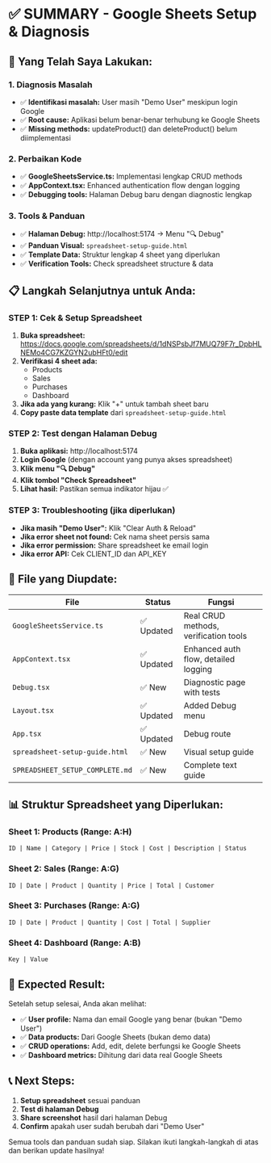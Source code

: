 # ✅ SUMMARY - Google Sheets Setup & Diagnosis

## 🎯 **Yang Telah Saya Lakukan:**

### 1. **Diagnosis Masalah**
- ✅ **Identifikasi masalah:** User masih "Demo User" meskipun login Google
- ✅ **Root cause:** Aplikasi belum benar-benar terhubung ke Google Sheets
- ✅ **Missing methods:** updateProduct() dan deleteProduct() belum diimplementasi

### 2. **Perbaikan Kode**
- ✅ **GoogleSheetsService.ts:** Implementasi lengkap CRUD methods
- ✅ **AppContext.tsx:** Enhanced authentication flow dengan logging
- ✅ **Debugging tools:** Halaman Debug baru dengan diagnostic lengkap

### 3. **Tools & Panduan**
- ✅ **Halaman Debug:** http://localhost:5174 → Menu "🔍 Debug"
- ✅ **Panduan Visual:** `spreadsheet-setup-guide.html`
- ✅ **Template Data:** Struktur lengkap 4 sheet yang diperlukan
- ✅ **Verification Tools:** Check spreadsheet structure & data

## 📋 **Langkah Selanjutnya untuk Anda:**

### **STEP 1: Cek & Setup Spreadsheet**
1. **Buka spreadsheet:** https://docs.google.com/spreadsheets/d/1dNSPsbJf7MUQ79F7r_DpbHLNEMo4CG7KZGYN2ubHFt0/edit
2. **Verifikasi 4 sheet ada:**
   - Products
   - Sales  
   - Purchases
   - Dashboard
3. **Jika ada yang kurang:** Klik "+" untuk tambah sheet baru
4. **Copy paste data template** dari `spreadsheet-setup-guide.html`

### **STEP 2: Test dengan Halaman Debug**
1. **Buka aplikasi:** http://localhost:5174
2. **Login Google** (dengan account yang punya akses spreadsheet)
3. **Klik menu "🔍 Debug"**
4. **Klik tombol "Check Spreadsheet"**
5. **Lihat hasil:** Pastikan semua indikator hijau ✅

### **STEP 3: Troubleshooting (jika diperlukan)**
- **Jika masih "Demo User":** Klik "Clear Auth & Reload"
- **Jika error sheet not found:** Cek nama sheet persis sama
- **Jika error permission:** Share spreadsheet ke email login
- **Jika error API:** Cek CLIENT_ID dan API_KEY

## 🔧 **File yang Diupdate:**

| File | Status | Fungsi |
|------|--------|---------|
| `GoogleSheetsService.ts` | ✅ Updated | Real CRUD methods, verification tools |
| `AppContext.tsx` | ✅ Updated | Enhanced auth flow, detailed logging |
| `Debug.tsx` | ✅ New | Diagnostic page with tests |
| `Layout.tsx` | ✅ Updated | Added Debug menu |
| `App.tsx` | ✅ Updated | Debug route |
| `spreadsheet-setup-guide.html` | ✅ New | Visual setup guide |
| `SPREADSHEET_SETUP_COMPLETE.md` | ✅ New | Complete text guide |

## 📊 **Struktur Spreadsheet yang Diperlukan:**

### **Sheet 1: Products** (Range: A:H)
```
ID | Name | Category | Price | Stock | Cost | Description | Status
```

### **Sheet 2: Sales** (Range: A:G)
```
ID | Date | Product | Quantity | Price | Total | Customer
```

### **Sheet 3: Purchases** (Range: A:G)
```
ID | Date | Product | Quantity | Cost | Total | Supplier
```

### **Sheet 4: Dashboard** (Range: A:B)
```
Key | Value
```

## 🎯 **Expected Result:**

Setelah setup selesai, Anda akan melihat:
- ✅ **User profile:** Nama dan email Google yang benar (bukan "Demo User")
- ✅ **Data products:** Dari Google Sheets (bukan demo data)
- ✅ **CRUD operations:** Add, edit, delete berfungsi ke Google Sheets
- ✅ **Dashboard metrics:** Dihitung dari data real Google Sheets

## 📞 **Next Steps:**

1. **Setup spreadsheet** sesuai panduan
2. **Test di halaman Debug**
3. **Share screenshot** hasil dari halaman Debug
4. **Confirm** apakah user sudah berubah dari "Demo User"

Semua tools dan panduan sudah siap. Silakan ikuti langkah-langkah di atas dan berikan update hasilnya!
